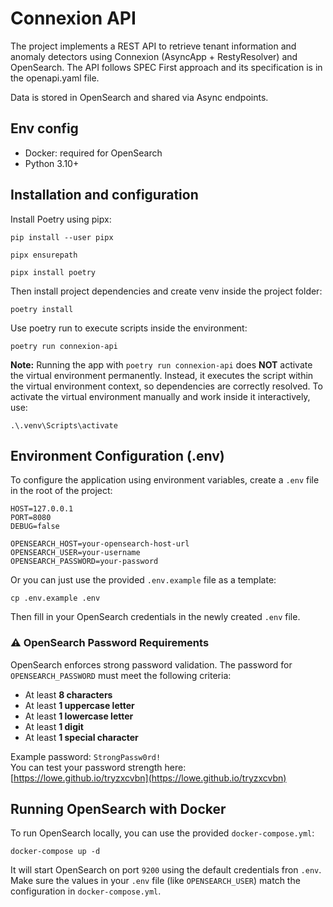# Connexion API

The project implements a REST API to retrieve tenant information and anomaly detectors using Connexion (AsyncApp + RestyResolver) and OpenSearch. The API follows SPEC First approach and its specification is in the openapi.yaml file. 

Data is stored in OpenSearch and shared via Async endpoints.

## Env config 

* Docker: required for OpenSearch
* Python 3.10+

## Installation and configuration

Install Poetry using pipx:

```
pip install --user pipx
```
```
pipx ensurepath
```
```
pipx install poetry
```
Then install project dependencies and create venv inside the project folder:
```
poetry install
```
Use poetry run to execute scripts inside the environment:
```
poetry run connexion-api
```
<b>Note:</b> 
Running the app with `poetry run connexion-api` does <b>NOT</b> activate the virtual environment permanently. Instead, it executes the script within the virtual environment context, so dependencies are correctly resolved. To activate the virtual environment manually and work inside it interactively, use: 
```
.\.venv\Scripts\activate
```
## Environment Configuration (.env)

To configure the application using environment variables, create a `.env` file in the root of the project:
```
HOST=127.0.0.1
PORT=8080
DEBUG=false

OPENSEARCH_HOST=your-opensearch-host-url
OPENSEARCH_USER=your-username
OPENSEARCH_PASSWORD=your-password
```

Or you can just use the provided `.env.example` file as a template:
```
cp .env.example .env
```
Then fill in your OpenSearch credentials in the newly created `.env` file.

### ⚠️ OpenSearch Password Requirements

OpenSearch enforces strong password validation. The password for `OPENSEARCH_PASSWORD` must meet the following criteria:

- At least **8 characters**
- At least **1 uppercase letter**
- At least **1 lowercase letter**
- At least **1 digit**
- At least **1 special character**

Example password: `StrongPassw0rd!`  
You can test your password strength here: [https://lowe.github.io/tryzxcvbn](https://lowe.github.io/tryzxcvbn)


## Running OpenSearch with Docker

To run OpenSearch locally, you can use the provided `docker-compose.yml`:

```
docker-compose up -d
```
It will start OpenSearch on port `9200` using the default credentials fron `.env`. Make sure the values in your `.env` file (like `OPENSEARCH_USER`) match the configuration in `docker-compose.yml`.

